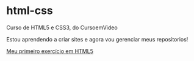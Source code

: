# html-css
 Curso de HTML5 e CSS3, do CursoemVideo

Estou aprendendo a criar sites e agora vou gerenciar meus repositorios!

<a target='_blank' href="https://ramonszt.github.io/html-css/exercicios/ex001/">Meu primeiro exercício em HTML5</a>